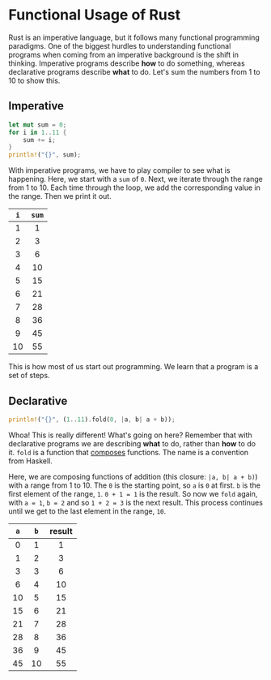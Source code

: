 # Functional Usage of Rust

Rust is an imperative language, but it follows many functional programming paradigms.
One of the biggest hurdles to understanding functional programs when coming from an imperative background is the shift in thinking.
Imperative programs describe __how__ to do something, whereas declarative programs describe __what__ to do.
Let's sum the numbers from 1 to 10 to show this.

## Imperative

```rust
let mut sum = 0;
for i in 1..11 {
    sum += i;
}
println!("{}", sum);
```

With imperative programs, we have to play compiler to see what is happening.
Here, we start with a `sum` of `0`.
Next, we iterate through the range from 1 to 10.
Each time through the loop, we add the corresponding value in the range.
Then we print it out.

| `i` | `sum` |
|:---:|:-----:|
|   1 |     1 |
|   2 |     3 |
|   3 |     6 |
|   4 |    10 |
|   5 |    15 |
|   6 |    21 |
|   7 |    28 |
|   8 |    36 |
|   9 |    45 |
|  10 |    55 |

This is how most of us start out programming. We learn that a program is a set of steps.

## Declarative

```rust
println!("{}", (1..11).fold(0, |a, b| a + b));
```

Whoa! This is really different! What's going on here? Remember that with declarative programs
we are describing __what__ to do, rather than __how__ to do it.
`fold` is a function that [composes](https://en.wikipedia.org/wiki/Function_composition) functions. The name is a convention from Haskell.

Here, we are composing functions of addition (this closure: `|a, b| a + b)`) with a range from 1 to 10.
The `0` is the starting point, so `a` is `0` at first.
`b` is the first element of the range, `1`. `0 + 1 = 1` is the result.
So now we `fold` again, with `a = 1`, `b = 2` and so `1 + 2 = 3` is the next result.
This process continues until we get to the last element in the range, `10`.

| `a` | `b` | result |
|:---:|:---:|:------:|
|   0 |   1 |      1 |
|   1 |   2 |      3 |
|   3 |   3 |      6 |
|   6 |   4 |     10 |
|  10 |   5 |     15 |
|  15 |   6 |     21 |
|  21 |   7 |     28 |
|  28 |   8 |     36 |
|  36 |   9 |     45 |
|  45 |  10 |     55 |
